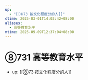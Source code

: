 ```yaml
---
up:
  - "[[⑧73 按文化程度分的人]]"
ctime: 2025-03-01T14:02:42+08:00
aliases:
  - 高等教育水平
mtime: 2025-09-09T12:37:04+08:00
---
```


# ⑧731 高等教育水平

- up: [[⑧73 按文化程度分的人]]
